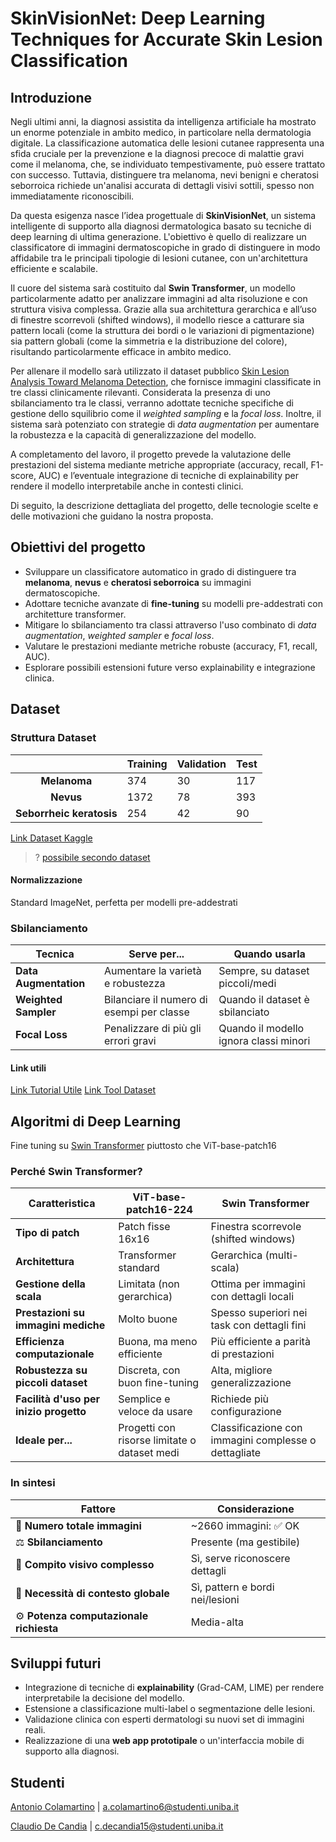 # SkinVisionNet: Deep Learning Techniques for Accurate Skin Lesion Classification

## Introduzione

Negli ultimi anni, la diagnosi assistita da intelligenza artificiale ha mostrato un enorme potenziale in ambito medico, in particolare nella dermatologia digitale. La classificazione automatica delle lesioni cutanee rappresenta una sfida cruciale per la prevenzione e la diagnosi precoce di malattie gravi come il melanoma, che, se individuato tempestivamente, può essere trattato con successo. Tuttavia, distinguere tra melanoma, nevi benigni e cheratosi seborroica richiede un'analisi accurata di dettagli visivi sottili, spesso non immediatamente riconoscibili.

Da questa esigenza nasce l’idea progettuale di **SkinVisionNet**, un sistema intelligente di supporto alla diagnosi dermatologica basato su tecniche di deep learning di ultima generazione. L'obiettivo è quello di realizzare un classificatore di immagini dermatoscopiche in grado di distinguere in modo affidabile tra le principali tipologie di lesioni cutanee, con un'architettura efficiente e scalabile.

Il cuore del sistema sarà costituito dal **Swin Transformer**, un modello particolarmente adatto per analizzare immagini ad alta risoluzione e con struttura visiva complessa. Grazie alla sua architettura gerarchica e all’uso di finestre scorrevoli (shifted windows), il modello riesce a catturare sia pattern locali (come la struttura dei bordi o le variazioni di pigmentazione) sia pattern globali (come la simmetria e la distribuzione del colore), risultando particolarmente efficace in ambito medico.

Per allenare il modello sarà utilizzato il dataset pubblico [Skin Lesion Analysis Toward Melanoma Detection](https://www.kaggle.com/datasets/wanderdust/skin-lesion-analysis-toward-melanoma-detection), che fornisce immagini classificate in tre classi clinicamente rilevanti. Considerata la presenza di uno sbilanciamento tra le classi, verranno adottate tecniche specifiche di gestione dello squilibrio come il *weighted sampling* e la *focal loss*. Inoltre, il sistema sarà potenziato con strategie di *data augmentation* per aumentare la robustezza e la capacità di generalizzazione del modello.

A completamento del lavoro, il progetto prevede la valutazione delle prestazioni del sistema mediante metriche appropriate (accuracy, recall, F1-score, AUC) e l’eventuale integrazione di tecniche di explainability per rendere il modello interpretabile anche in contesti clinici.

Di seguito, la descrizione dettagliata del progetto, delle tecnologie scelte e delle motivazioni che guidano la nostra proposta.

## Obiettivi del progetto

- Sviluppare un classificatore automatico in grado di distinguere tra **melanoma**, **nevus** e **cheratosi seborroica** su immagini dermatoscopiche.
- Adottare tecniche avanzate di **fine-tuning** su modelli pre-addestrati con architetture transformer.
- Mitigare lo sbilanciamento tra classi attraverso l'uso combinato di *data augmentation*, *weighted sampler* e *focal loss*.
- Valutare le prestazioni mediante metriche robuste (accuracy, F1, recall, AUC).
- Esplorare possibili estensioni future verso explainability e integrazione clinica.

## Dataset

### Struttura Dataset

|                                | Training | Validation | Test |
| :----------------------------: | -------- | ---------- | ---- |
|       **Melanoma**       | 374      | 30         | 117  |
|        **Nevus**        | 1372     | 78         | 393  |
| **Seborrheic keratosis** | 254      | 42         | 90   |

[Link Dataset Kaggle](https://www.kaggle.com/datasets/wanderdust/skin-lesion-analysis-toward-melanoma-detection/)

> ? [possibile secondo dataset](https://challenge.isic-archive.com/data/)

#### Normalizzazione

Standard ImageNet, perfetta per modelli pre-addestrati

### Sbilanciamento

| Tecnica                | Serve per...                              | Quando usarla                        |
|------------------------|-------------------------------------------|--------------------------------------|
| **Data Augmentation**  | Aumentare la varietà e robustezza         | Sempre, su dataset piccoli/medi     |
| **Weighted Sampler**   | Bilanciare il numero di esempi per classe | Quando il dataset è sbilanciato     |
| **Focal Loss**         | Penalizzare di più gli errori gravi       | Quando il modello ignora classi minori |

#### Link utili

[Link Tutorial Utile](https://github.com/sara-kassani/Medical-Image-Processing/blob/master/2.%20Kaggle-Full%20Preprocessing%20Tutorial.ipynb)
[Link Tool Dataset](https://github.com/dvschultz/dataset-tools)

## Algoritmi di Deep Learning

Fine tuning su [Swin Transformer](https://github.com/microsoft/Swin-Transformer) piuttosto che ViT-base-patch16

### Perché Swin Transformer?

| Caratteristica                         | ViT-base-patch16-224                            | Swin Transformer                                     |
|---------------------------------------|--------------------------------------------------|------------------------------------------------------|
| **Tipo di patch**                     | Patch fisse 16x16                                | Finestra scorrevole (shifted windows)               |
| **Architettura**                      | Transformer standard                             | Gerarchica (multi-scala)                            |
| **Gestione della scala**              | Limitata (non gerarchica)                        | Ottima per immagini con dettagli locali             |
| **Prestazioni su immagini mediche**  | Molto buone                                      | Spesso superiori nei task con dettagli fini         |
| **Efficienza computazionale**         | Buona, ma meno efficiente                        | Più efficiente a parità di prestazioni              |
| **Robustezza su piccoli dataset**     | Discreta, con buon fine-tuning                   | Alta, migliore generalizzazione                     |
| **Facilità d'uso per inizio progetto**| Semplice e veloce da usare                       | Richiede più configurazione                         |
| **Ideale per...**                     | Progetti con risorse limitate o dataset medi     | Classificazione con immagini complesse o dettagliate|

### In sintesi

| Fattore                             | Considerazione                           |
|------------------------------------|------------------------------------------|
| 🔢 **Numero totale immagini**       | ~2660 immagini: ✅ OK                     |
| ⚖️ **Sbilanciamento**               | Presente (ma gestibile)                  |
| 🔬 **Compito visivo complesso**     | Sì, serve riconoscere dettagli           |
| 🧠 **Necessità di contesto globale**| Sì, pattern e bordi nei/lesioni          |
| ⚙️ **Potenza computazionale richiesta** | Media-alta                             |

## Sviluppi futuri

- Integrazione di tecniche di **explainability** (Grad-CAM, LIME) per rendere interpretabile la decisione del modello.
- Estensione a classificazione multi-label o segmentazione delle lesioni.
- Validazione clinica con esperti dermatologi su nuovi set di immagini reali.
- Realizzazione di una **web app prototipale** o un'interfaccia mobile di supporto alla diagnosi.

## Studenti

[Antonio Colamartino](https://github.com/Tony0380) | a.colamartino6@studenti.uniba.it

[Claudio De Candia](https://github.com/ClaudideCandia) | c.decandia15@studenti.uniba.it
